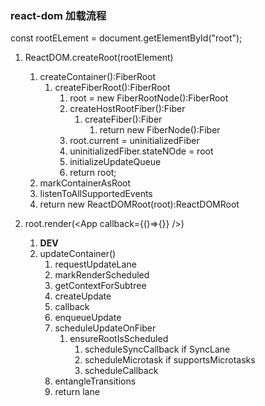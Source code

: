 ### react-dom 加载流程

const rootELement = document.getElementById("root");
1. ReactDOM.createRoot(rootElement)
    1. createContainer():FiberRoot
       1. createFiberRoot():FiberRoot
          1. root = new FiberRootNode():FiberRoot
          2. createHostRootFiber():Fiber
             1. createFiber():Fiber
                1. return new FiberNode():Fiber
          3. root.current = uninitializedFiber
          4. uninitializedFiber.stateNOde = root
          5. initializeUpdateQueue
          6. return root;
    2. markContainerAsRoot
    3. listenToAllSupportedEvents 
    4. return new ReactDOMRoot(root):ReactDOMRoot

2. root.render(<App callback={()=>{}} />)
   1. __DEV__ 
   2. updateContainer()
      1. requestUpdateLane
      2. markRenderScheduled
      3. getContextForSubtree
      4. createUpdate
      5. callback
      6. enqueueUpdate
      7. scheduleUpdateOnFiber
         1. ensureRootIsScheduled
            1. scheduleSyncCallback if SyncLane
            2. scheduleMicrotask if supportsMicrotasks
            3. scheduleCallback
      8. entangleTransitions
      9. return lane